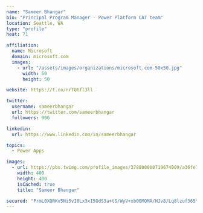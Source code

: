 ```yaml
---
name: "Sameer Bhangar"
bio: "Principal Program Manager - Power Platform CAT team"
location: Seattle, WA
type: "profile"
heat: 71

affiliation:
  name: Microsoft
  domain: microsoft.com
  images:
    - url: "/assets/images/organizations/microsoft.com-50x50.jpg"
      width: 50
      height: 50

website: https://t.co/nrTQtfl3ll

twitter:
  username: sameerbhangar
  url: https://twitter.com/sameerbhangar
  followers: 906

linkedin:
  url: https://www.linkedin.com/in/sameerbhangar

topics:
  - Power Apps

images:
  - url: https://pbs.twimg.com/profile_images/378800000719674009/a36fe7ddfab1778b76e5793772e43798_400x400.jpeg
    width: 400
    height: 400
    isCached: true
    title: "Sameer Bhangar"

secured: "PrmL0XQRKv5Ni5vI0Lx3xI5OdS3a+tS/WyV+xb00MQMA/HJv8/Lq8lzuf365YVL39p6PqWloZjDuE8CKhgeXqdZIvF1WIxSptdG5FbGMmvU7CHbqyqzdEPmMVBgRZ6Zzk0iC/SxE6iMOTvS3fl7fLCnB5vKKnc9xFMvWPXUWMEdqgBFM5x85uYEtFhdYqAGrV4Nbbz+eLdTzCAHzsOw7oEUd+3wSGcSvG20OAIr93XfQ96x5FATZOlExIhXfvZPTf2drrqd6lxQ2ALWwLpUs0VNDYguuVyNV05Cbfs6u5ltdESOoGizYlEUbYEtMzSxUKDGS4CMN3Z2a4QpWIg6NHojQ6F70tevp7r+s1gmCKHr8O9x5bNAutb1Mbs3CFf9lPuqLZu4tkLvK/M8oHdiJxA==;p1vHEr9PFuxmzv0MchwsWw=="
---
```


